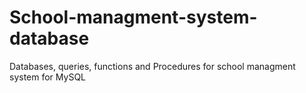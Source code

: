 School-managment-system-database
================================
Databases, queries, functions and Procedures for school managment system for MySQL
